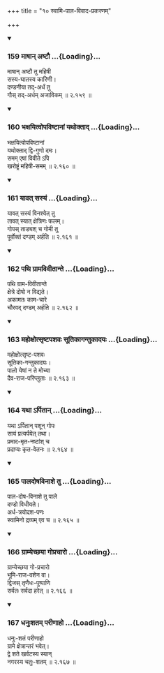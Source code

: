 +++
title = "१० स्वामि-पाल-विवाद-प्रकरणम्"

+++

<div class="js_include" includetitle="true" newlevelforh1="3" unfilled url="/kalpAntaram/smRtiH/yAjJNavalkyaH/mUlam/02_vyavahAraH/10_svAmi-pAla-vivAda-prakaraNam/159_mAShAn_aShTau.md">
<details open><summary><h3>159 माषान् अष्टौ ...{Loading}...</h3></summary>

माषान् अष्टौ तु महिषी  
सस्य-घातस्य कारिणी।  
दण्डनीया तद्-अर्धं तु  
गौस् तद्-अर्धम् अजाविकम्  ॥ २.१५९ ॥
</details>
</div>
<div class="js_include" includetitle="true" newlevelforh1="3" unfilled url="/kalpAntaram/smRtiH/yAjJNavalkyaH/mUlam/02_vyavahAraH/10_svAmi-pAla-vivAda-prakaraNam/160_bhaxayitvopaviShTAnAM_yathoktAd.md">
<details open><summary><h3>160 भक्षयित्वोपविष्टानां यथोक्ताद् ...{Loading}...</h3></summary>

भक्षयित्वोपविष्टानां  
यथोक्ताद् द्वि-गुणो दमः।  
समम् एषां विवीते ऽपि  
खरोष्ट्रं महिषी-समम्  ॥ २.१६० ॥
</details>
</div>
<div class="js_include" includetitle="true" newlevelforh1="3" unfilled url="/kalpAntaram/smRtiH/yAjJNavalkyaH/mUlam/02_vyavahAraH/10_svAmi-pAla-vivAda-prakaraNam/161_yAvat_sasyaM.md">
<details open><summary><h3>161 यावत् सस्यं ...{Loading}...</h3></summary>

यावत् सस्यं विनश्येत् तु  
तावत् स्यात् क्षेत्रिणः फलम्।  
गोपस् ताड्यश् च गोमी तु  
पूर्वोक्तं दण्डम् अर्हति  ॥ २.१६१ ॥
</details>
</div>
<div class="js_include" includetitle="true" newlevelforh1="3" unfilled url="/kalpAntaram/smRtiH/yAjJNavalkyaH/mUlam/02_vyavahAraH/10_svAmi-pAla-vivAda-prakaraNam/162_pathi_grAmavivItAnte.md">
<details open><summary><h3>162 पथि ग्रामविवीतान्ते ...{Loading}...</h3></summary>

पथि ग्राम-विवीतान्ते  
क्षेत्रे दोषो न विद्यते।  
अकामतः काम-चारे  
चौरवद् दण्डम् अर्हति  ॥ २.१६२ ॥
</details>
</div>
<div class="js_include" includetitle="true" newlevelforh1="3" unfilled url="/kalpAntaram/smRtiH/yAjJNavalkyaH/mUlam/02_vyavahAraH/10_svAmi-pAla-vivAda-prakaraNam/163_mahoxotsRShTapashavaH_sUtikAgantukAdayaH.md">
<details open><summary><h3>163 महोक्षोत्सृष्टपशवः सूतिकागन्तुकादयः ...{Loading}...</h3></summary>

महोक्षोत्सृष्ट-पशवः  
सूतिका-गन्तुकादयः।  
पालो येषां न ते मोच्या  
दैव-राज-परिप्लुताः  ॥ २.१६३ ॥
</details>
</div>
<div class="js_include" includetitle="true" newlevelforh1="3" unfilled url="/kalpAntaram/smRtiH/yAjJNavalkyaH/mUlam/02_vyavahAraH/10_svAmi-pAla-vivAda-prakaraNam/164_yathA.arpitAn.md">
<details open><summary><h3>164 यथा ऽर्पितान् ...{Loading}...</h3></summary>

यथा ऽर्पितान् पशून् गोपः  
सायं प्रत्यर्पयेत् तथा।  
प्रमाद-मृत-नष्टांश् च  
प्रदाप्यः कृत-वेतनः  ॥ २.१६४ ॥
</details>
</div>
<div class="js_include" includetitle="true" newlevelforh1="3" unfilled url="/kalpAntaram/smRtiH/yAjJNavalkyaH/mUlam/02_vyavahAraH/10_svAmi-pAla-vivAda-prakaraNam/165_pAladoShavinAshe_tu.md">
<details open><summary><h3>165 पालदोषविनाशे तु ...{Loading}...</h3></summary>

पाल-दोष-विनाशे तु पाले  
दण्डो विधीयते।  
अर्ध-त्रयोदश-पणः  
स्वामिनो द्रव्यम् एव च  ॥ २.१६५ ॥
</details>
</div>
<div class="js_include" includetitle="true" newlevelforh1="3" unfilled url="/kalpAntaram/smRtiH/yAjJNavalkyaH/mUlam/02_vyavahAraH/10_svAmi-pAla-vivAda-prakaraNam/166_grAmyechChayA_goprachAro.md">
<details open><summary><h3>166 ग्राम्येच्छया गोप्रचारो ...{Loading}...</h3></summary>

ग्राम्येच्छया गो-प्रचारो  
भूमि-राज-वशेन वा।  
द्विजस् तृणैधः-पुष्पाणि  
सर्वतः सर्वदा हरेत्  ॥ २.१६६ ॥
</details>
</div>
<div class="js_include" includetitle="true" newlevelforh1="3" unfilled url="/kalpAntaram/smRtiH/yAjJNavalkyaH/mUlam/02_vyavahAraH/10_svAmi-pAla-vivAda-prakaraNam/167_dhanuHshatam_parINAho.md">
<details open><summary><h3>167 धनुःशतम् परीणाहो ...{Loading}...</h3></summary>

धनुः-शतं परीणाहो  
ग्रामे क्षेत्रान्तरं भवेत्।  
द्वे शते खर्वटस्य स्यान्  
नगरस्य चतुः-शतम्  ॥ २.१६७ ॥
</details>
</div>
